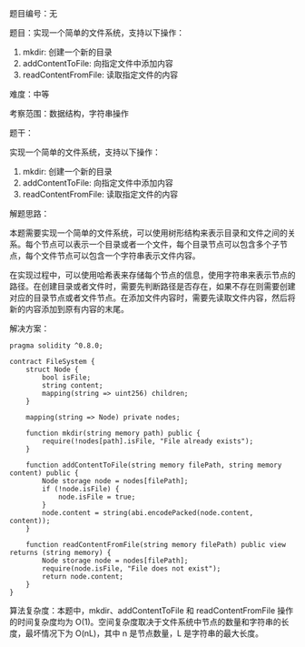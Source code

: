 题目编号：无

题目：实现一个简单的文件系统，支持以下操作：

1. mkdir: 创建一个新的目录
2. addContentToFile: 向指定文件中添加内容
3. readContentFromFile: 读取指定文件的内容

难度：中等

考察范围：数据结构，字符串操作

题干：

实现一个简单的文件系统，支持以下操作：

1. mkdir: 创建一个新的目录
2. addContentToFile: 向指定文件中添加内容
3. readContentFromFile: 读取指定文件的内容

解题思路：

本题需要实现一个简单的文件系统，可以使用树形结构来表示目录和文件之间的关系。每个节点可以表示一个目录或者一个文件，每个目录节点可以包含多个子节点，每个文件节点可以包含一个字符串表示文件内容。

在实现过程中，可以使用哈希表来存储每个节点的信息，使用字符串来表示节点的路径。在创建目录或者文件时，需要先判断路径是否存在，如果不存在则需要创建对应的目录节点或者文件节点。在添加文件内容时，需要先读取文件内容，然后将新的内容添加到原有内容的末尾。

解决方案：

```solidity
pragma solidity ^0.8.0;

contract FileSystem {
    struct Node {
        bool isFile;
        string content;
        mapping(string => uint256) children;
    }

    mapping(string => Node) private nodes;

    function mkdir(string memory path) public {
        require(!nodes[path].isFile, "File already exists");
    }

    function addContentToFile(string memory filePath, string memory content) public {
        Node storage node = nodes[filePath];
        if (!node.isFile) {
            node.isFile = true;
        }
        node.content = string(abi.encodePacked(node.content, content));
    }

    function readContentFromFile(string memory filePath) public view returns (string memory) {
        Node storage node = nodes[filePath];
        require(node.isFile, "File does not exist");
        return node.content;
    }
}
```

算法复杂度：本题中，mkdir、addContentToFile 和 readContentFromFile 操作的时间复杂度均为 O(1)。空间复杂度取决于文件系统中节点的数量和字符串的长度，最坏情况下为 O(nL)，其中 n 是节点数量，L 是字符串的最大长度。